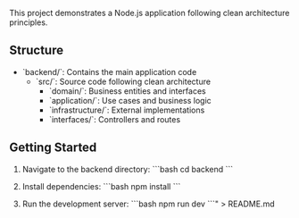This project demonstrates a Node.js application following clean architecture principles.

## Structure

- \`backend/\`: Contains the main application code
  - \`src/\`: Source code following clean architecture
    - \`domain/\`: Business entities and interfaces
    - \`application/\`: Use cases and business logic
    - \`infrastructure/\`: External implementations
    - \`interfaces/\`: Controllers and routes

## Getting Started

1. Navigate to the backend directory:
   \`\`\`bash
   cd backend
   \`\`\`

2. Install dependencies:
   \`\`\`bash
   npm install
   \`\`\`

3. Run the development server:
   \`\`\`bash
   npm run dev
   \`\`\`" > README.md
